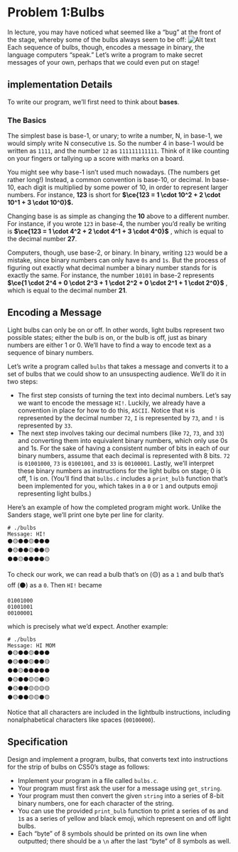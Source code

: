 # Problem 1:Bulbs
In lecture, you may have noticed what seemed like a “bug” at the front of the stage, whereby some of the bulbs always seem to be off:
![Alt text](../../binary_bulbs.jpg)
Each sequence of bulbs, though, encodes a message in binary, the language computers “speak.” Let’s write a program to make secret messages of your own, perhaps that we could even put on stage!

## implementation Details
To write our program, we’ll first need to think about **bases**.

### The Basics

The simplest base is base-1, or unary; to write a number, N, in base-1, we would simply write N consecutive `1`s. So the number 4 in base-1 would be written as `1111`, and the number `12` as `111111111111`. Think of it like counting on your fingers or tallying up a score with marks on a board.

You might see why base-1 isn’t used much nowadays. (The numbers get rather long!) Instead, a common convention is base-10, or decimal. In base-10, each digit is multiplied by some power of 10, in order to represent larger numbers. For instance, **123** is short for **$\ce{123 = 1 \cdot 10^2 + 2 \cdot 10^1 + 3 \cdot 10^0}$.**

Changing base is as simple as changing the **10** above to a different number. For instance, if you wrote `123` in base-4, the number you’d really be writing is **$\ce{123 = 1 \cdot 4^2 + 2 \cdot 4^1 + 3 \cdot 4^0}$** , which is equal to the decimal number **27**.

Computers, though, use base-2, or binary. In binary, writing `123` would be a mistake, since binary numbers can only have `0s` and `1s`. But the process of figuring out exactly what decimal number a binary number stands for is exactly the same. For instance, the number `10101` in base-2 represents **$\ce{1 \cdot 2^4 + 0 \cdot 2^3 + 1 \cdot 2^2 + 0 \cdot 2^1 + 1 \cdot 2^0}$** , which is equal to the decimal number **21**.

## Encoding a Message
Light bulbs can only be on or off. In other words, light bulbs represent two possible states; either the bulb is on, or the bulb is off, just as binary numbers are either 1 or 0. We’ll have to find a way to encode text as a sequence of binary numbers.

Let’s write a program called `bulbs` that takes a message and converts it to a set of bulbs that we could show to an unsuspecting audience. We’ll do it in two steps:

- The first step consists of turning the text into decimal numbers. Let’s say we want to encode the message `HI!`. Luckily, we already have a convention in place for how to do this, `ASCII`. Notice that `H` is represented by the decimal number `72`, `I` is represented by `73`, and `!` is represented by `33`.
- The next step involves taking our decimal numbers (like `72`, `73`, and `33`) and converting them into equivalent binary numbers, which only use 0s and 1s. For the sake of having a consistent number of bits in each of our binary numbers, assume that each decimal is represented with 8 bits. `72` is `01001000`, `73` is `01001001`, and `33` is `00100001`.
Lastly, we’ll interpret these binary numbers as instructions for the light bulbs on stage; 0 is off, 1 is on. (You’ll find that `bulbs.c` includes a `print_bulb` function that’s been implemented for you, which takes in a `0` or `1` and outputs emoji representing light bulbs.)

Here’s an example of how the completed program might work. Unlike the Sanders stage, we’ll print one byte per line for clarity.
```
# ./bulbs
Message: HI!
⚫🟡⚫⚫🟡⚫⚫⚫
⚫🟡⚫⚫🟡⚫⚫🟡
⚫⚫🟡⚫⚫⚫⚫🟡
```
To check our work, we can read a bulb that’s on (🟡) as a `1` and bulb that’s off (⚫) as a `0`. Then `HI!` became
```
01001000
01001001
00100001
```
which is precisely what we’d expect.
Another example:
```
# ./bulbs
Message: HI MOM
⚫🟡⚫⚫🟡⚫⚫⚫
⚫🟡⚫⚫🟡⚫⚫🟡
⚫⚫🟡⚫⚫⚫⚫⚫
⚫🟡⚫⚫🟡🟡⚫🟡
⚫🟡⚫⚫🟡🟡🟡🟡
⚫🟡⚫⚫🟡🟡⚫🟡
```
Notice that all characters are included in the lightbulb instructions, including nonalphabetical characters like spaces (`00100000`).

## Specification
Design and implement a program, bulbs, that converts text into instructions for the strip of bulbs on CS50’s stage as follows:

- Implement your program in a file called `bulbs.c`.
- Your program must first ask the user for a message using `get_string`.
- Your program must then convert the given `string` into a series of 8-bit binary numbers, one for each character of the string.
- You can use the provided `print_bulb` function to print a series of `0`s and `1`s as a series of yellow and black emoji, which represent on and off light bulbs.
- Each “byte” of 8 symbols should be printed on its own line when outputted; there should be a `\n` after the last “byte” of 8 symbols as well.



